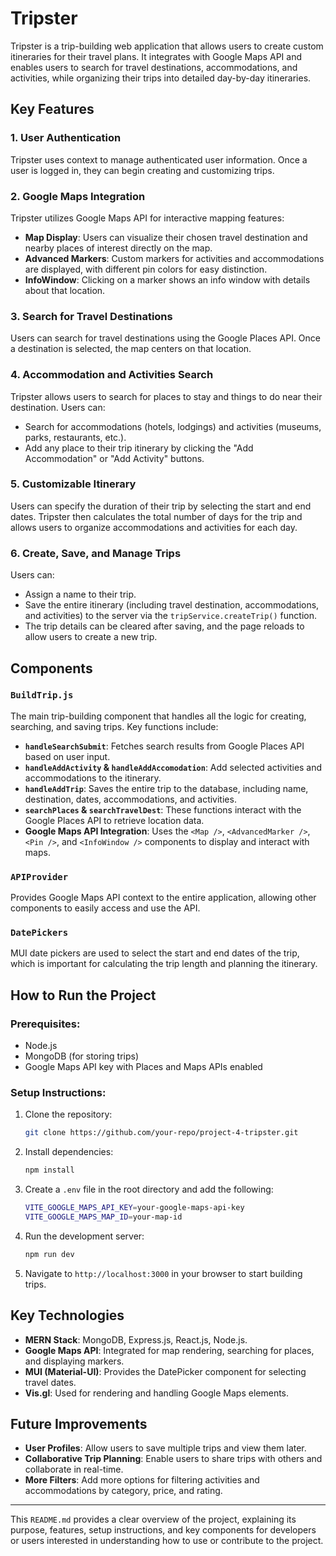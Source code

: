 # Tripster

Tripster is a trip-building web application that allows users to create custom itineraries for their travel plans. It integrates with Google Maps API and enables users to search for travel destinations, accommodations, and activities, while organizing their trips into detailed day-by-day itineraries. 

## Key Features

### 1. **User Authentication**
Tripster uses context to manage authenticated user information. Once a user is logged in, they can begin creating and customizing trips.

### 2. **Google Maps Integration**
Tripster utilizes Google Maps API for interactive mapping features:
- **Map Display**: Users can visualize their chosen travel destination and nearby places of interest directly on the map.
- **Advanced Markers**: Custom markers for activities and accommodations are displayed, with different pin colors for easy distinction.
- **InfoWindow**: Clicking on a marker shows an info window with details about that location.

### 3. **Search for Travel Destinations**
Users can search for travel destinations using the Google Places API. Once a destination is selected, the map centers on that location.

### 4. **Accommodation and Activities Search**
Tripster allows users to search for places to stay and things to do near their destination. Users can:
- Search for accommodations (hotels, lodgings) and activities (museums, parks, restaurants, etc.).
- Add any place to their trip itinerary by clicking the "Add Accommodation" or "Add Activity" buttons.

### 5. **Customizable Itinerary**
Users can specify the duration of their trip by selecting the start and end dates. Tripster then calculates the total number of days for the trip and allows users to organize accommodations and activities for each day.

### 6. **Create, Save, and Manage Trips**
Users can:
- Assign a name to their trip.
- Save the entire itinerary (including travel destination, accommodations, and activities) to the server via the `tripService.createTrip()` function.
- The trip details can be cleared after saving, and the page reloads to allow users to create a new trip.

## Components

### `BuildTrip.js`
The main trip-building component that handles all the logic for creating, searching, and saving trips. Key functions include:

- **`handleSearchSubmit`**: Fetches search results from Google Places API based on user input.
- **`handleAddActivity` & `handleAddAccomodation`**: Add selected activities and accommodations to the itinerary.
- **`handleAddTrip`**: Saves the entire trip to the database, including name, destination, dates, accommodations, and activities.
- **`searchPlaces` & `searchTravelDest`**: These functions interact with the Google Places API to retrieve location data.
- **Google Maps API Integration**: Uses the `<Map />`, `<AdvancedMarker />`, `<Pin />`, and `<InfoWindow />` components to display and interact with maps.

### `APIProvider`
Provides Google Maps API context to the entire application, allowing other components to easily access and use the API.

### `DatePickers`
MUI date pickers are used to select the start and end dates of the trip, which is important for calculating the trip length and planning the itinerary.

## How to Run the Project

### Prerequisites:
- Node.js
- MongoDB (for storing trips)
- Google Maps API key with Places and Maps APIs enabled

### Setup Instructions:
1. Clone the repository:
   ```bash
   git clone https://github.com/your-repo/project-4-tripster.git
   ```
2. Install dependencies:
   ```bash
   npm install
   ```
3. Create a `.env` file in the root directory and add the following:
   ```bash
   VITE_GOOGLE_MAPS_API_KEY=your-google-maps-api-key
   VITE_GOOGLE_MAPS_MAP_ID=your-map-id
   ```
4. Run the development server:
   ```bash
   npm run dev
   ```
5. Navigate to `http://localhost:3000` in your browser to start building trips.

## Key Technologies

- **MERN Stack**: MongoDB, Express.js, React.js, Node.js.
- **Google Maps API**: Integrated for map rendering, searching for places, and displaying markers.
- **MUI (Material-UI)**: Provides the DatePicker component for selecting travel dates.
- **Vis.gl**: Used for rendering and handling Google Maps elements.

## Future Improvements
- **User Profiles**: Allow users to save multiple trips and view them later.
- **Collaborative Trip Planning**: Enable users to share trips with others and collaborate in real-time.
- **More Filters**: Add more options for filtering activities and accommodations by category, price, and rating.

---

This `README.md` provides a clear overview of the project, explaining its purpose, features, setup instructions, and key components for developers or users interested in understanding how to use or contribute to the project.
